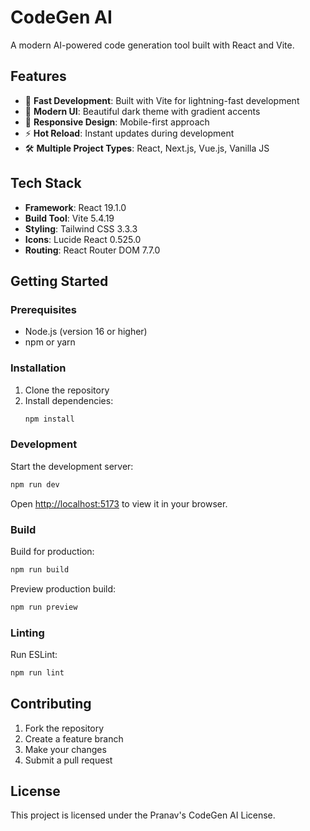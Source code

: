 # CodeGen AI

A modern AI-powered code generation tool built with React and Vite.

## Features

- 🚀 **Fast Development**: Built with Vite for lightning-fast development
- 🎨 **Modern UI**: Beautiful dark theme with gradient accents
- 📱 **Responsive Design**: Mobile-first approach
- ⚡ **Hot Reload**: Instant updates during development
- 🛠️ **Multiple Project Types**: React, Next.js, Vue.js, Vanilla JS

## Tech Stack

- **Framework**: React 19.1.0
- **Build Tool**: Vite 5.4.19
- **Styling**: Tailwind CSS 3.3.3
- **Icons**: Lucide React 0.525.0
- **Routing**: React Router DOM 7.7.0

## Getting Started

### Prerequisites

- Node.js (version 16 or higher)
- npm or yarn

### Installation

1. Clone the repository
2. Install dependencies:
   ```bash
   npm install
   ```

### Development

Start the development server:
```bash
npm run dev
```

Open [http://localhost:5173](http://localhost:5173) to view it in your browser.

### Build

Build for production:
```bash
npm run build
```

Preview production build:
```bash
npm run preview
```

### Linting

Run ESLint:
```bash
npm run lint
```

## Contributing

1. Fork the repository
2. Create a feature branch
3. Make your changes
4. Submit a pull request

## License

This project is licensed under the Pranav's CodeGen AI License.
